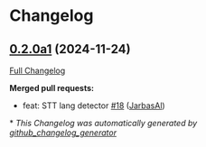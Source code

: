 # Changelog

## [0.2.0a1](https://github.com/OpenVoiceOS/ovos-stt-plugin-fasterwhisper/tree/0.2.0a1) (2024-11-24)

[Full Changelog](https://github.com/OpenVoiceOS/ovos-stt-plugin-fasterwhisper/compare/0.1.1...0.2.0a1)

**Merged pull requests:**

- feat: STT lang detector [\#18](https://github.com/OpenVoiceOS/ovos-stt-plugin-fasterwhisper/pull/18) ([JarbasAl](https://github.com/JarbasAl))



\* *This Changelog was automatically generated by [github_changelog_generator](https://github.com/github-changelog-generator/github-changelog-generator)*
